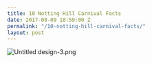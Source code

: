 ```yaml
---
title: 10 Notting Hill Carnival Facts
date: 2017-08-09 18:59:00 Z
permalink: "/10-notting-hill-carnival-facts/"
layout: post
---
```


![Untitled design-3.png](/uploads/Untitled%20design-3.png)
